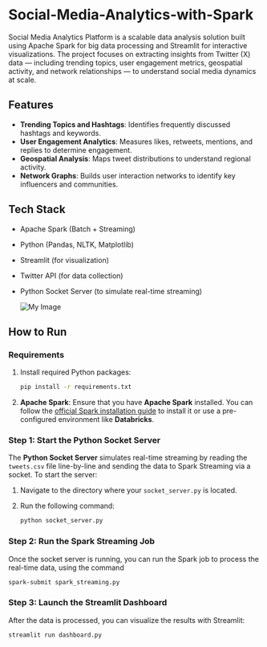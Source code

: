 # Social-Media-Analytics-with-Spark

Social Media Analytics Platform is a scalable data analysis solution built using Apache Spark for big data processing and Streamlit for interactive visualizations. The project focuses on extracting insights from Twitter (X) data — including trending topics, user engagement metrics, geospatial activity, and network relationships — to understand social media dynamics at scale.

## Features

- **Trending Topics and Hashtags**: Identifies frequently discussed hashtags and keywords.
- **User Engagement Analytics**: Measures likes, retweets, mentions, and replies to determine engagement.
- **Geospatial Analysis**: Maps tweet distributions to understand regional activity.
- **Network Graphs**: Builds user interaction networks to identify key influencers and communities.

## Tech Stack

- Apache Spark (Batch + Streaming)
- Python (Pandas, NLTK, Matplotlib)
- Streamlit (for visualization)
- Twitter API (for data collection)
- Python Socket Server (to simulate real-time streaming)


   ![My Image](./images/.png)

## How to Run

### Requirements

1. Install required Python packages:

   ```bash
   pip install -r requirements.txt
2. **Apache Spark**: Ensure that you have **Apache Spark** installed. You can follow the [official Spark installation guide](https://spark.apache.org/docs/latest/) to install it or use a pre-configured environment like **Databricks**.

### Step 1: Start the Python Socket Server

The **Python Socket Server** simulates real-time streaming by reading the `tweets.csv` file line-by-line and sending the data to Spark Streaming via a socket. To start the server:

1. Navigate to the directory where your `socket_server.py` is located.
2. Run the following command:

   ```bash
   python socket_server.py
   ```

### Step 2: Run the Spark Streaming Job

Once the socket server is running, you can run the Spark job to process the real-time data, using the command

   ```bash
   spark-submit spark_streaming.py
   ```

### Step 3: Launch the Streamlit Dashboard
After the data is processed, you can visualize the results with Streamlit:

   ```bash
   streamlit run dashboard.py
   ```
